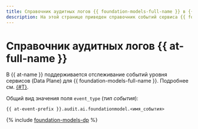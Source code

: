 ```yaml
---
title: Справочник аудитных логов {{ foundation-models-full-name }} в {{ at-full-name }}
description: На этой странице приведен справочник событий сервиса {{ foundation-models-name }}, отслеживаемых в {{ at-name }}.
---
```


# Справочник аудитных логов {{ at-full-name }}

В {{ at-name }} поддерживается отслеживание событий уровня сервисов (Data Plane) для {{ foundation-models-full-name }}. Подробнее см. [{#T}](../audit-trails/concepts/format-data-plane.md).

Общий вид значения поля `event_type` (_тип события_):

```text
{{ at-event-prefix }}.audit.ai.foundationmodel.<имя_события>
```

{% include [foundation-models-dp](../_includes/audit-trails/events/foundation-models-dp.md) %}